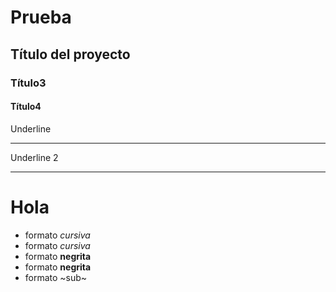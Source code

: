 # Prueba
## Título del proyecto
### Título3
#### Título4
Underline
__________
Underline 2
________
# Hola
- formato *cursiva*
- formato _cursiva_
- formato **negrita**
- formato __negrita__
- formato ~sub~

